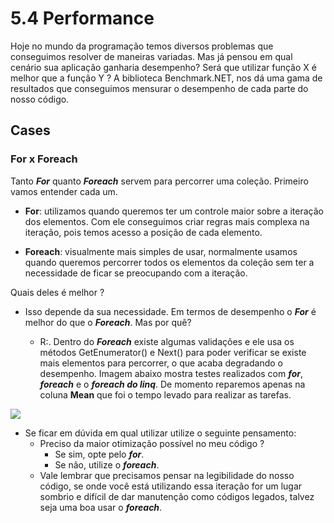 # 5.4 Performance

Hoje no mundo da programação temos diversos problemas que conseguimos resolver de maneiras variadas. Mas já pensou em qual cenário sua aplicação ganharia desempenho? Será que utilizar função X é melhor que a função Y ? A biblioteca Benchmark.NET, nos dá uma gama de resultados que conseguimos mensurar o desempenho de cada parte do nosso código.

## **Cases**

### For x Foreach

Tanto **_For_** quanto **_Foreach_** servem para percorrer uma coleção. Primeiro vamos entender cada um.

- **For**: utilizamos quando queremos ter um controle maior sobre a iteração dos elementos. Com ele conseguimos criar regras mais complexa na iteração, pois temos acesso a posição de cada elemento.

- **Foreach**: visualmente mais simples de usar, normalmente usamos quando queremos percorrer todos os elementos da coleção sem ter a necessidade de ficar se preocupando com a iteração.

Quais deles é melhor ?

- Isso depende da sua necessidade. Em termos de desempenho o **_For_** é melhor do que o **_Foreach_**. Mas por quê?

    - R:. Dentro do **_Foreach_** existe algumas validações e ele usa os métodos GetEnumerator() e Next() para poder verificar se existe mais elementos para percorrer, o que acaba degradando o desempenho. Imagem abaixo mostra testes realizados com **_for_**, **_foreach_** e o **_foreach do linq_**. De momento reparemos apenas na coluna **Mean** que foi o tempo levado para realizar as tarefas.

<img src="https://s3.us-west-2.amazonaws.com/secure.notion-static.com/7d8507d0-3cc0-4357-b90f-1ee62713e97c/Untitled.png?X-Amz-Algorithm=AWS4-HMAC-SHA256&X-Amz-Content-Sha256=UNSIGNED-PAYLOAD&X-Amz-Credential=AKIAT73L2G45EIPT3X45%2F20220509%2Fus-west-2%2Fs3%2Faws4_request&X-Amz-Date=20220509T234202Z&X-Amz-Expires=86400&X-Amz-Signature=50afc20809665452a7aa1d3c50421094d0e6d9e7f5c099e7e19ad44010231c8a&X-Amz-SignedHeaders=host&response-content-disposition=filename%20%3D%22Untitled.png%22&x-id=GetObject">

- Se ficar em dúvida em qual utilizar utilize o seguinte pensamento:
    - Preciso da maior otimização possível no meu código ?
        - Se sim, opte pelo **_for_**.
        - Se não, utilize o **_foreach_**.
    - Vale lembrar que precisamos pensar na legibilidade do nosso código, se onde você está utilizando essa iteração for um lugar sombrio e difícil de dar manutenção como códigos legados, talvez seja uma boa usar o **_foreach_**.